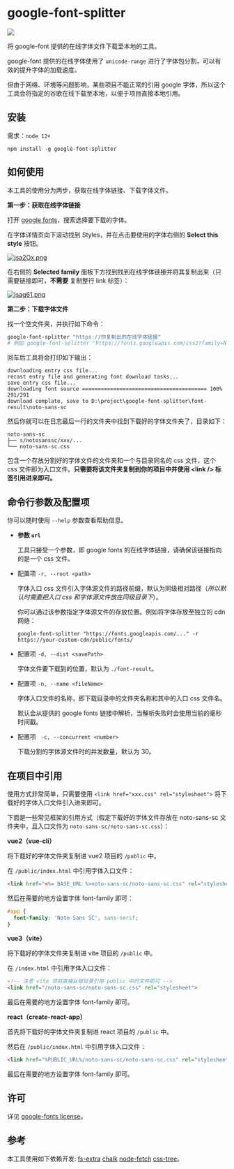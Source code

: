 # google-font-splitter

![](https://img.shields.io/npm/v/google-font-splitter)

将 google-font 提供的在线字体文件下载至本地的工具。

google-font 提供的在线字体使用了 `unicode-range` 进行了字体包分割，可以有效的提升字体的加载速度。

但由于网络、环境等问题影响，某些项目不能正常的引用 google 字体，所以这个工具会将指定的谷歌在线下载至本地，以便于项目直接本地引用。

## 安装

需求：`node 12+`

```shell
npm install -g google-font-splitter
```

## 如何使用

本工具的使用分为两步，获取在线字体链接、下载字体文件。

**第一步：获取在线字体链接**

打开 [google fonts](https://fonts.google.com/)，搜索选择要下载的字体。

在字体详情页向下滚动找到 Styles，并在点击要使用的字体右侧的 **Select this style** 按钮。

[![jsa2Ox.png](https://s1.ax1x.com/2022/07/10/jsa2Ox.png)](https://imgtu.com/i/jsa2Ox)

在右侧的 **Selected family** 面板下方找到找到在线字体链接并将其复制出来（只需要链接即可，**不需要** 复制整行 link 标签）：

[![jsag61.png](https://s1.ax1x.com/2022/07/10/jsag61.png)](https://imgtu.com/i/jsag61)

**第二步：下载字体文件**

找一个空文件夹，并执行如下命令：

```bash
google-font-splitter "https://你复制出的在线字体链接"
# 例如 google-font-splitter "https://fonts.googleapis.com/css2?family=Noto+Sans+SC:wght@100;300;400&display=swap"
```

回车后工具将会打印如下输出：

```
downloading entry css file...
recast entry file and generating font download tasks...
save entry css file...
downloading font source ======================================== 100% 291/291
download complate, save to D:\project\google-font-splitter\font-result\noto-sans-sc
```

然后你就可以在日志最后一行的文件夹中找到下载好的字体文件夹了，目录如下：

```
noto-sans-sc
├── s/notosanssc/xxx/...
└── noto-sans-sc.css
```

包含一个存放分割好的字体文件的文件夹和一个与目录同名的 css 文件，这个 css 文件即为入口文件。**只需要将该文件夹复制到你的项目中并使用 \<link /> 标签引用进来即可。**

## 命令行参数及配置项

你可以随时使用 `--help` 参数查看帮助信息。

- **参数 `url`**

    工具只接受一个参数，即 google fonts 的在线字体链接，请确保该链接指向的是一个 css 文件。

- 配置项 `-r, --root <path>`

    字体入口 css 文件引入字体源文件的路径前缀，默认为同级相对路径（*所以默认时需要把入口 css 和字体源文件放在同级目录下*）。
    
    你可以通过该参数指定字体源文件的存放位置。例如将字体存放至独立的 cdn 网络：

    ```
    google-font-splitter "https://fonts.googleapis.com/..." -r https://your-custom-cdn/public/fonts/
    ```

- 配置项 `-d, --dist <savePath>`

    字体文件要下载到的位置，默认为 `./font-result`。

- 配置项 `-n, --name <fileName>`

    字体入口文件的名称，即下载目录中的文件夹名称和其中的入口 css 文件名。
    
    默认会从提供的 google fonts 链接中解析，当解析失败时会使用当前的毫秒时间戳。

- 配置项 ` -c, --concurrent <number>`

    下载分割的字体源文件时的并发数量，默认为 30。

## 在项目中引用

使用方式非常简单，只需要使用 `<link href="xxx.css" rel="stylesheet">` 将下载好的字体入口文件引入进来即可。

下面是一些常见框架的引用方式（假定下载好的字体文件存放在 noto-sans-sc 文件夹中，且入口文件为 `noto-sans-sc/noto-sans-sc.css`）：

**vue2（vue-cli）**

将下载好的字体文件夹复制进 vue2 项目的 `/public` 中。

在 `/public/index.html` 中引用字体入口文件：

```html
<link href="<%= BASE_URL %>noto-sans-sc/noto-sans-sc.css" rel="stylesheet">
```

然后在需要的地方设置字体 font-family 即可：

```css
#app {
  font-family: 'Noto Sans SC', sans-serif;
}
```

**vue3（vite）**

将下载好的字体文件夹复制进 vite 项目的 `/public` 中。

在 `/index.html` 中引用字体入口文件：

```html
<!-- 注意 vite 项目直接从根目录引用 public 中的文件即可 -->
<link href="/noto-sans-sc/noto-sans-sc.css" rel="stylesheet">
```

最后在需要的地方设置字体 font-family 即可。

**react（create-react-app）**

首先将下载好的字体文件夹复制进 react 项目的 `/public` 中。

然后在 `/public/index.html` 中引用字体入口文件：

```html
<link href="%PUBLIC_URL%/noto-sans-sc/noto-sans-sc.css" rel="stylesheet">
```

最后在需要的地方设置字体 font-family 即可。

## 许可

详见 [google-fonts license](https://github.com/google/fonts#license)。

## 参考

本工具使用如下依赖开发:
[fs-extra](https://github.com/jprichardson/node-fs-extra)
[chalk](note.youdao.com/web/#/file/B32A092E6C2E45DDB3CED7097A92057C/markdown/9E130E1FE7374FAC8579C1CC0B85B96E/)
[node-fetch](https://www.npmjs.com/package/node-fetch)
[css-tree](https://github.com/csstree/csstree)。